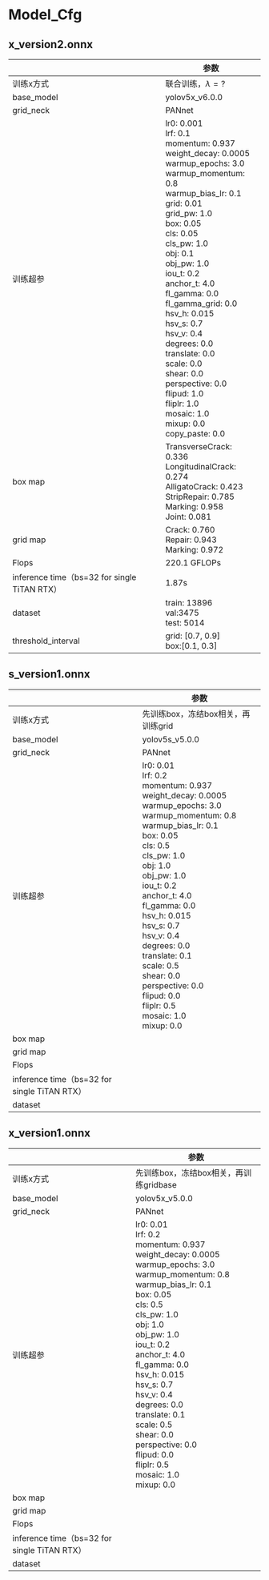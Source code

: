 # Model_Cfg

## x_version2.onnx

|                                              | 参数                                                         |
| -------------------------------------------- | ------------------------------------------------------------ |
| 训练x方式                                    | 联合训练，$\lambda = ?$                                      |
| base_model                                   | yolov5x_v6.0.0                                               |
| grid_neck                                    | PANnet                                                       |
| 训练超参                                     | lr0: 0.001<br/>lrf: 0.1<br/>momentum: 0.937<br/>weight_decay: 0.0005<br/>warmup_epochs: 3.0<br/>warmup_momentum: 0.8<br/>warmup_bias_lr: 0.1<br/>grid: 0.01<br/>grid_pw: 1.0<br/>box: 0.05<br/>cls: 0.05<br/>cls_pw: 1.0<br/>obj: 0.1<br/>obj_pw: 1.0<br/>iou_t: 0.2<br/>anchor_t: 4.0<br/>fl_gamma: 0.0<br/>fl_gamma_grid: 0.0<br/>hsv_h: 0.015<br/>hsv_s: 0.7<br/>hsv_v: 0.4<br/>degrees: 0.0<br/>translate: 0.0<br/>scale: 0.0<br/>shear: 0.0<br/>perspective: 0.0<br/>flipud: 1.0<br/>fliplr: 1.0<br/>mosaic: 1.0<br/>mixup: 0.0<br/>copy_paste: 0.0 |
| box map                                      | TransverseCrack: 0.336<br/>LongitudinalCrack: 0.274<br/>AlligatoCrack: 0.423<br/>StripRepair: 0.785<br/>Marking: 0.958<br/>Joint: 0.081 |
| grid map                                     | Crack: 0.760<br/>Repair: 0.943<br/>Marking: 0.972            |
| Flops                                        | 220.1 GFLOPs                                                 |
| inference time（bs=32 for single TiTAN RTX） | 1.87s                                                        |
| dataset                                      | train: 13896<br/>val:3475<br/>test: 5014                     |
| threshold_interval                           | grid: [0.7, 0.9]<br/>box:[0.1, 0.3]                          |

## s_version1.onnx

|                                              | 参数                                                         |
| -------------------------------------------- | ------------------------------------------------------------ |
| 训练x方式                                    | 先训练box，冻结box相关，再训练grid                           |
| base_model                                   | yolov5s_v5.0.0                                               |
| grid_neck                                    | PANnet                                                       |
| 训练超参                                     | lr0: 0.01<br/>lrf: 0.2<br/>momentum: 0.937<br/>weight_decay: 0.0005<br/>warmup_epochs: 3.0<br/>warmup_momentum: 0.8<br/>warmup_bias_lr: 0.1<br/>box: 0.05<br/>cls: 0.5<br/>cls_pw: 1.0<br/>obj: 1.0<br/>obj_pw: 1.0<br/>iou_t: 0.2<br/>anchor_t: 4.0<br/>fl_gamma: 0.0<br/>hsv_h: 0.015<br/>hsv_s: 0.7<br/>hsv_v: 0.4<br/>degrees: 0.0<br/>translate: 0.1<br/>scale: 0.5<br/>shear: 0.0<br/>perspective: 0.0<br/>flipud: 0.0<br/>fliplr: 0.5<br/>mosaic: 1.0<br/>mixup: 0.0 |
| box map                                      |                                                              |
| grid map                                     |                                                              |
| Flops                                        |                                                              |
| inference time（bs=32 for single TiTAN RTX） |                                                              |
| dataset                                      |                                                              |

## x_version1.onnx

|                                              | 参数                                                         |
| -------------------------------------------- | ------------------------------------------------------------ |
| 训练x方式                                    | 先训练box，冻结box相关，再训练gridbase                       |
| base_model                                   | yolov5x_v5.0.0                                               |
| grid_neck                                    | PANnet                                                       |
| 训练超参                                     | lr0: 0.01<br/>lrf: 0.2<br/>momentum: 0.937<br/>weight_decay: 0.0005<br/>warmup_epochs: 3.0<br/>warmup_momentum: 0.8<br/>warmup_bias_lr: 0.1<br/>box: 0.05<br/>cls: 0.5<br/>cls_pw: 1.0<br/>obj: 1.0<br/>obj_pw: 1.0<br/>iou_t: 0.2<br/>anchor_t: 4.0<br/>fl_gamma: 0.0<br/>hsv_h: 0.015<br/>hsv_s: 0.7<br/>hsv_v: 0.4<br/>degrees: 0.0<br/>translate: 0.1<br/>scale: 0.5<br/>shear: 0.0<br/>perspective: 0.0<br/>flipud: 0.0<br/>fliplr: 0.5<br/>mosaic: 1.0<br/>mixup: 0.0 |
| box map                                      |                                                              |
| grid map                                     |                                                              |
| Flops                                        |                                                              |
| inference time（bs=32 for single TiTAN RTX） |                                                              |
| dataset                                      |                                                              |



